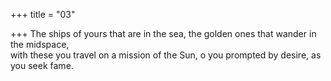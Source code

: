 +++
title = "03"

+++
The ships of yours that are in the sea, the golden ones that wander in the  midspace,  
with these you travel on a mission of the Sun, o you prompted by desire,  as you seek fame.  